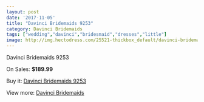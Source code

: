 ```yaml
---
layout: post
date: '2017-11-05'
title: "Davinci Bridemaids 9253"
category: Davinci Bridemaids
tags: ["wedding","davinci","bridesmaid","dresses","little"]
image: http://img.hectodress.com/25521-thickbox_default/davinci-bridemaids-9253.jpg
---
```

Davinci Bridemaids 9253

On Sales: **$189.99**
<a href="https://www.hectodress.com/davinci-bridemaids/11835-davinci-bridemaids-9253.html"><amp-img layout="responsive" width="600" height="600" src="//img.hectodress.com/25521-thickbox_default/davinci-bridemaids-9253.jpg" alt="Davinci Bridemaids 9253 0" /></a>

Buy it: [Davinci Bridemaids 9253](https://www.hectodress.com/davinci-bridemaids/11835-davinci-bridemaids-9253.html "Davinci Bridemaids 9253")

View more: [Davinci Bridemaids](https://www.hectodress.com/185-davinci-bridemaids "Davinci Bridemaids")